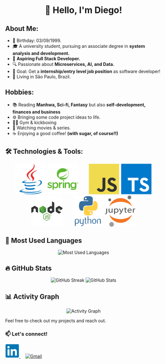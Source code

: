 <h1 align="center"><b>👋 Hello, I'm Diego!</b></h1>

## About Me:
  - 👼 Birthday: 03/09/1999.
  - 🎓 A university student, pursuing an associate degree in <b>system analysis and development.</b><br>
  - 🚀 <b>Aspiring Full Stack Developer.</b><br>
  - 🔍 Passionate about <b>Microservices, AI, and Data.</b><br>
  - 🎯 Goal: Get a <b>internship/entry level job position</b> as software developer!
  - 🏡 Living in São Paulo, Brazil.

## Hobbies:
  - 📚 Reading <b>Manhwa, Sci-fi, Fantasy</b> but also <b>self-development, finances and business</b><br>
  - ⚙️ Bringing some code project ideas to life.<br>
  - 🏋️‍♂️ Gym & kickboxing<br>
  - 🎥 Watching movies & series.<br>
  - ☕ Enjoying a good coffee! <b>(with sugar, of course!!)</b>

## 🛠️ Technologies & Tools:
<p align="center">
  <img src="https://github.com/devicons/devicon/blob/master/icons/java/java-original.svg" width="100">
  <img src="https://github.com/devicons/devicon/blob/master/icons/spring/spring-original-wordmark.svg" width="100">
  &nbsp;&nbsp;&nbsp;&nbsp;&nbsp;&nbsp;
  <img src="https://github.com/devicons/devicon/blob/master/icons/javascript/javascript-original.svg" width="100">
  <img src="https://github.com/devicons/devicon/blob/master/icons/typescript/typescript-original.svg" width="100">
  <img src="https://github.com/devicons/devicon/blob/master/icons/nodejs/nodejs-original-wordmark.svg" width="100">
  &nbsp;&nbsp;&nbsp;&nbsp;&nbsp;&nbsp;
  <img src="https://github.com/devicons/devicon/blob/master/icons/python/python-original-wordmark.svg" width="100">
  <img src="https://github.com/devicons/devicon/blob/master/icons/jupyter/jupyter-original-wordmark.svg" width="100">
</p>

## 🌟 Most Used Languages  
<p align="center">
  <img src="https://github-readme-stats.vercel.app/api/top-langs/?username=DiegoS-Nunes&layout=compact&theme=blueberry" alt="Most Used Languages"/>
</p>

## 🔥 GitHub Stats

<p align="center">
  <img src="https://github-readme-streak-stats.herokuapp.com/?user=DiegoS-Nunes&theme=blueberry" alt="GitHub Streak"/>
  <img src="https://github-readme-stats.vercel.app/api?username=DiegoS-Nunes&show_icons=true&theme=blueberry" alt="GitHub Stats"/>
</p>

## 📊 Activity Graph  
<p align="center">
  <img src="https://github-readme-activity-graph.vercel.app/graph?username=DiegoS-Nunes&theme=react" alt="Activity Graph"/>
</p>


Feel free to check out my projects and reach out.

<h3 align="left"><b>📫 Let's connect!</b></h3>
<p align="left">
  <a href="https://www.linkedin.com/in/diego-nunes-91270114a/" target="_blank">
    <img src="https://github.com/devicons/devicon/blob/master/icons/linkedin/linkedin-original.svg" width="45" alt="LinkedIn" >
  </a>
  &nbsp;&nbsp;&nbsp;
  <a href="mailto:diego.s.nunes213@gmail.com">
    <img src="https://upload.wikimedia.org/wikipedia/commons/7/7e/Gmail_icon_%282020%29.svg" width="45" alt="Gmail">
  </a>
</p>
